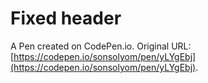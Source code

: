 # Fixed header

A Pen created on CodePen.io. Original URL: [https://codepen.io/sonsolyom/pen/yLYgEbj](https://codepen.io/sonsolyom/pen/yLYgEbj).



